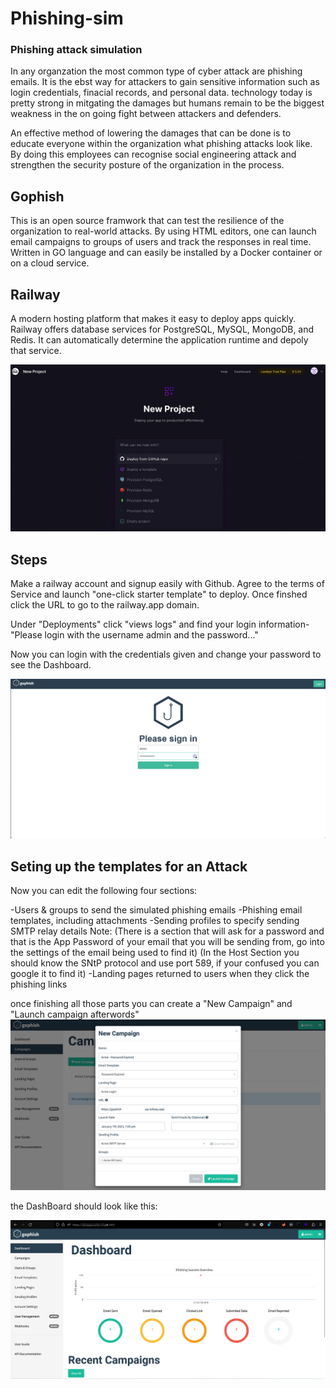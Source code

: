 # Phishing-sim

### Phishing attack simulation

In any organzation the most common type of cyber attack are phishing emails. It is the ebst way for attackers to gain sensitive information such as login credentials, finacial records, and personal data. technology today is pretty strong in mitgating the damages but humans remain to be the biggest weakness in the on going fight between attackers and defenders.

An effective method of lowering the damages that can be done is to educate everyone within the organization what phishing attacks look like. By doing this employees can recognise social engineering attack and strengthen the security posture of the organization in the process.


## Gophish

This is an open source framwork that can test the resilience of the organization to real-world attacks. By using HTML editors, one can launch email campaigns to groups of users and track the responses in real time. Written in GO language and can easily be installed by a Docker container or on a cloud service.

## Railway
 A modern hosting platform that makes it easy to deploy apps quickly. Railway offers database
 services for PostgreSQL, MySQL, MongoDB, and Redis. It can automatically determine the application runtime and depoly that service.

![Railway](https://github.com/ShihabIslam789/Phishing-sim/blob/main/Pictures/Railway%20New%20Project.png)

 ## Steps

 Make a railway account and signup easily with Github. Agree to the terms of Service and launch
 "one-click starter template" to deploy. Once finshed click the URL to go to the railway.app domain.

 Under "Deployments" click "views logs" and find your login information- "Please login with the username admin and the password..."

 Now you can login with the credentials given and change your password to see the Dashboard.

 ![Login](https://github.com/ShihabIslam789/Phishing-sim/blob/main/Pictures/Login%20screen.png)


 ## Seting up the templates for an Attack

 Now you can edit the following four sections:

-Users & groups to send the simulated phishing emails
-Phishing email templates, including attachments
-Sending profiles to specify sending SMTP relay details
Note: (There is a section that will ask for a password and that is the App Password of your email that you will be sending from, go into the settings of the email being used to find it)
      (In the Host Section you should know the SNtP protocol and use port 589, if your confused you can google it to find it)
-Landing pages returned to users when they click the phishing links

once finishing all those parts you can create a "New Campaign" and "Launch campaign afterwords"
![dashboard](https://github.com/ShihabIslam789/Phishing-sim/blob/main/Pictures/New-campaign.png)

the DashBoard should look like this:

![campaign](https://github.com/ShihabIslam789/Phishing-sim/blob/main/Pictures/DashBoard%20Results.png)
